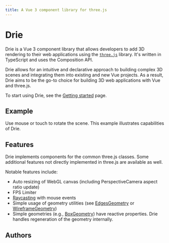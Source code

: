 ```yaml
---
title: A Vue 3 component library for three.js
---
```

<script setup>
import Test from './../examples/Welcome.vue'

import { VPTeamMembers } from 'vitepress/theme'

const members = [
  {
    avatar: 'https://avatars.githubusercontent.com/u/26581833',
    name: 'Jan Vorisek',
    title: 'Creator',
    links: [
      { icon: 'github', link: 'https://github.com/janvorisek' },
      { icon: 'twitter', link: 'https://twitter.com/janvorisekdev' },
    ]
  },
  
]
</script>

# Drie

Drie is a Vue 3 component library that allows developers to add 3D rendering to their web applications using the [`three.js`](https://threejs.org/) library. It's written in TypeScript and uses the Composition API.

Drie allows for an intuitive and declarative approach to building complex 3D scenes and integrating them into existing and new Vue projects. As a result, Drie aims to be the go-to choice for building 3D web applications with Vue and three.js.

To start using Drie, see the [Getting started](/getting-started) page.

## Example

Use mouse or touch to rotate the scene. This example illustrates capabilities of Drie.

<ClientOnly>
<Test />
</ClientOnly>

## Features

Drie implements components for the common three.js classes. Some additional features not directly implemented in three.js are available as well.

Notable features include:

- Auto resizing of WebGL canvas (including PerspectiveCamera aspect ratio update)
- FPS Limiter
- [Raycasting](/raycasting) with mouse events
- Simple usage of geometry utilities (see [EdgesGeometry](components/Geometries/EdgesGeometry) or [WireframeGeometry](components/Geometries/WireframeGeometry))
- Simple geometries (e.g., [BoxGeometry](components/Geometries/BoxGeometry)) have reactive properties. Drie handles regeneration of the geometry internally.

## Authors

<VPTeamMembers size="small" :members="members" />

